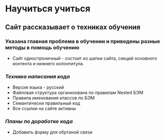 # __Научиться учиться__
## Сайт рассказывает о техниках обучения

### Указана главная проблема в обучении и приведены разные методы в помощь обучению

* Сайт одностроничный - cостоит из шапки сайта, 
  секций основного контента и нижнего колонтитула.

### _Техника написания кода_

* Версия языка - русский
* Файловая структура организована по правилам Nested БЭМ
* Правила именования классов по БЭМ
* Семантически правильный код
* Все ссылки на сайте активны

 ### _Планы по доработке кода_

* Добавить форму для обртаной связи